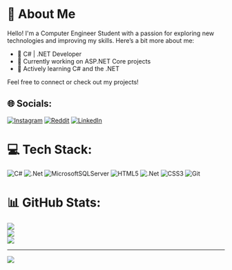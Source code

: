 # 💫 About Me

Hello! I'm a Computer Engineer Student with a passion for exploring new technologies and improving my skills. Here’s a bit more about me:

- 🔭 C# | .NET Developer
- 🔭 Currently working on ASP.NET Core projects
- 🌱 Actively learning C# and the .NET

Feel free to connect or check out my projects!

## 🌐 Socials:

[![Instagram](https://img.shields.io/badge/Instagram-%23E4405F.svg?logo=Instagram&logoColor=white)](https://instagram.com/mr1compiler) [![Reddit](https://img.shields.io/badge/Reddit-%23FF4500.svg?logo=Reddit&logoColor=white)](https://reddit.com/user/mr1compiler) [![LinkedIn](https://img.shields.io/badge/LinkedIn-%230077B5.svg?logo=linkedin&logoColor=white)](https://linkedin.com/in/ayman-asal-a8219b327)

# 💻 Tech Stack:

![C#](https://img.shields.io/badge/c%23-%23239120.svg?style=for-the-badge&logo=csharp&logoColor=white) ![.Net](https://img.shields.io/badge/.NET-5C2D91?style=for-the-badge&logo=.net&logoColor=white) ![MicrosoftSQLServer](https://img.shields.io/badge/Microsoft%20SQL%20Server-CC2927?style=for-the-badge&logo=microsoft%20sql%20server&logoColor=white) ![HTML5](https://img.shields.io/badge/html5-%23E34F26.svg?style=for-the-badge&logo=html5&logoColor=white) ![.Net](https://img.shields.io/badge/.NET-5C2D91?style=for-the-badge&logo=.net&logoColor=white) ![CSS3](https://img.shields.io/badge/css3-%231572B6.svg?style=for-the-badge&logo=css3&logoColor=white) ![Git](https://img.shields.io/badge/git-%23F05033.svg?style=for-the-badge&logo=git&logoColor=white)

# 📊 GitHub Stats:

![](https://github-readme-stats.vercel.app/api?username=mr1compiler&theme=dark&hide_border=false&include_all_commits=true&count_private=true)<br/>
![](https://github-readme-streak-stats.herokuapp.com/?user=mr1compiler&theme=dark&hide_border=false)<br/>
![](https://github-readme-stats.vercel.app/api/top-langs/?username=mr1compiler&theme=dark&hide_border=false&include_all_commits=true&count_private=true&layout=compact)

---

[![](https://visitcount.itsvg.in/api?id=mr1compiler&icon=0&color=0)](https://visitcount.itsvg.in)

